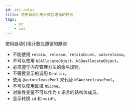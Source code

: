 ```yaml
---
id: arc-rules
title: 使用自动引用计数应遵循的原则
tags:
	- oc
	- ios
---
```


<!--front-->
使用自动引用计数应遵循的原则

<!--back-->
- 不能使用 `retain`、`release`、`retainCount`、`autorelease`。
- 不可以使用 `NSAllocateObject`、`NSDeallocateObject`。
- 必须遵守内存管理方法的命名规则。
- 不需要显示的调用 `Dealloc`。
- 使用 `@autoreleasePool` 来代替 `NSAutoreleasePool`。
- 不可以使用区域 `NSZone`。
- 对象性变量不可以作为 `C` 语言的结构体成员。
- 显示转换 `id` 和 `void*`。

